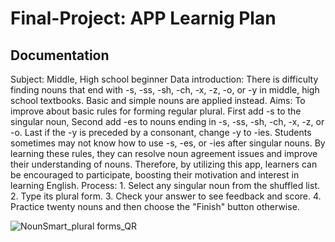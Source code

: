 # Final-Project: APP Learnig Plan

## Documentation
Subject:  Middle, High school beginner
Data introduction: There is difficulty finding nouns that end with -s, -ss, -sh, -ch, -x, -z, -o, or -y in middle, high school textbooks. Basic and simple 
                   nouns are applied instead.
Aims: To improve about basic rules for forming regular plural. First add -s to the singular noun, Second add -es to nouns ending in -s, -ss, -sh, -ch, -x, 
      -z, or -o. Last if the -y is preceded by a consonant, change -y to -ies. Students sometimes may not know how to use -s, -es, or -ies after singular 
      nouns. By learning these rules, they can resolve noun agreement issues and improve their understanding of nouns. Therefore, by utilizing this app, 
      learners can be encouraged to participate, boosting their motivation and interest in learning English.
Process: 1. Select any singular noun from the shuffled list.
         2. Type its plural form.
         3. Check your answer to see feedback and score.
         4. Practice twenty nouns and then choose the "Finish" button otherwise.

![NounSmart_plural forms_QR](https://kwon24.streamlit.app/)
